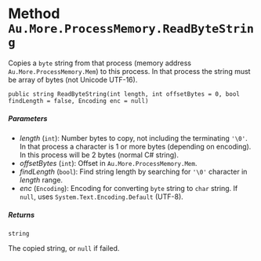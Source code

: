 # Method `Au.More.ProcessMemory.ReadByteString`

Copies a `byte` string from that process (memory address `Au.More.ProcessMemory.Mem`) to this process. In that process the string must be array of bytes (not Unicode UTF-16).

```
public string ReadByteString(int length, int offsetBytes = 0, bool findLength = false, Encoding enc = null)
```

##### Parameters

- *length*  (`int`):
    Number bytes to copy, not including the terminating `'\0'`. In that process a character is 1 or more bytes (depending on encoding). In this process will be 2 bytes (normal C# string).
- *offsetBytes*  (`int`):
    Offset in `Au.More.ProcessMemory.Mem`.
- *findLength*  (`bool`):
    Find string length by searching for `'\0'` character in *length* range.
- *enc*  (`Encoding`):
    Encoding for converting `byte` string to `char` string. If `null`, uses `System.Text.Encoding.Default` (UTF-8).

##### Returns

`string`

The copied string, or `null` if failed.